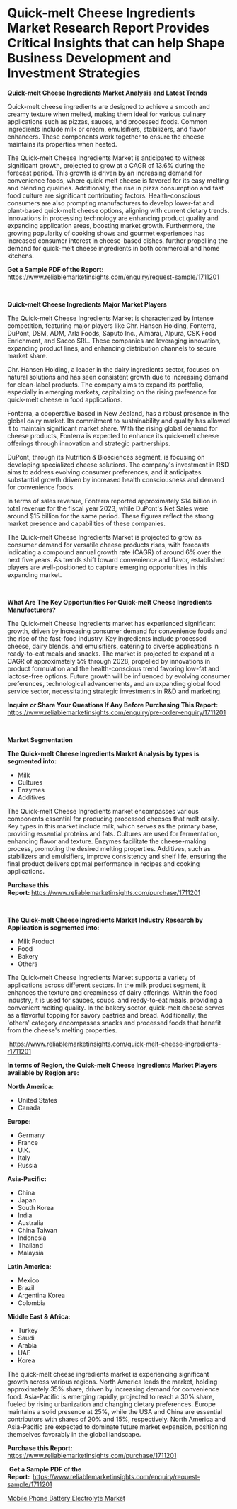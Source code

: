 <p><h1>Quick-melt Cheese Ingredients Market Research Report Provides Critical Insights that can help Shape Business Development and Investment Strategies</h1></p><p><strong>Quick-melt Cheese Ingredients Market Analysis and Latest Trends</strong></p>
<p><p>Quick-melt cheese ingredients are designed to achieve a smooth and creamy texture when melted, making them ideal for various culinary applications such as pizzas, sauces, and processed foods. Common ingredients include milk or cream, emulsifiers, stabilizers, and flavor enhancers. These components work together to ensure the cheese maintains its properties when heated.</p><p>The Quick-melt Cheese Ingredients Market is anticipated to witness significant growth, projected to grow at a CAGR of 13.6% during the forecast period. This growth is driven by an increasing demand for convenience foods, where quick-melt cheese is favored for its easy melting and blending qualities. Additionally, the rise in pizza consumption and fast food culture are significant contributing factors. Health-conscious consumers are also prompting manufacturers to develop lower-fat and plant-based quick-melt cheese options, aligning with current dietary trends. Innovations in processing technology are enhancing product quality and expanding application areas, boosting market growth. Furthermore, the growing popularity of cooking shows and gourmet experiences has increased consumer interest in cheese-based dishes, further propelling the demand for quick-melt cheese ingredients in both commercial and home kitchens.</p></p>
<p><strong>Get a Sample PDF of the Report:&nbsp;</strong> <a href="https://www.reliablemarketinsights.com/enquiry/request-sample/1711201?utm_campaign=2183&utm_medium=2&utm_source=Github&utm_content=ia&utm_term=27032025&utm_id=quick-melt-cheese-ingredients">https://www.reliablemarketinsights.com/enquiry/request-sample/1711201</a></p>
<p>&nbsp;</p>
<p><strong>Quick-melt Cheese Ingredients Major Market Players</strong></p>
<p><p>The Quick-melt Cheese Ingredients Market is characterized by intense competition, featuring major players like Chr. Hansen Holding, Fonterra, DuPont, DSM, ADM, Arla Foods, Saputo Inc., Almarai, Alpura, CSK Food Enrichment, and Sacco SRL. These companies are leveraging innovation, expanding product lines, and enhancing distribution channels to secure market share.</p><p>Chr. Hansen Holding, a leader in the dairy ingredients sector, focuses on natural solutions and has seen consistent growth due to increasing demand for clean-label products. The company aims to expand its portfolio, especially in emerging markets, capitalizing on the rising preference for quick-melt cheese in food applications.</p><p>Fonterra, a cooperative based in New Zealand, has a robust presence in the global dairy market. Its commitment to sustainability and quality has allowed it to maintain significant market share. With the rising global demand for cheese products, Fonterra is expected to enhance its quick-melt cheese offerings through innovation and strategic partnerships.</p><p>DuPont, through its Nutrition & Biosciences segment, is focusing on developing specialized cheese solutions. The company's investment in R&D aims to address evolving consumer preferences, and it anticipates substantial growth driven by increased health consciousness and demand for convenience foods.</p><p>In terms of sales revenue, Fonterra reported approximately $14 billion in total revenue for the fiscal year 2023, while DuPont's Net Sales were around $15 billion for the same period. These figures reflect the strong market presence and capabilities of these companies.</p><p>The Quick-melt Cheese Ingredients Market is projected to grow as consumer demand for versatile cheese products rises, with forecasts indicating a compound annual growth rate (CAGR) of around 6% over the next five years. As trends shift toward convenience and flavor, established players are well-positioned to capture emerging opportunities in this expanding market.</p></p>
<p>&nbsp;</p>
<p><strong>What Are The Key Opportunities For Quick-melt Cheese Ingredients Manufacturers?</strong></p>
<p><p>The Quick-melt Cheese Ingredients market has experienced significant growth, driven by increasing consumer demand for convenience foods and the rise of the fast-food industry. Key ingredients include processed cheese, dairy blends, and emulsifiers, catering to diverse applications in ready-to-eat meals and snacks. The market is projected to expand at a CAGR of approximately 5% through 2028, propelled by innovations in product formulation and the health-conscious trend favoring low-fat and lactose-free options. Future growth will be influenced by evolving consumer preferences, technological advancements, and an expanding global food service sector, necessitating strategic investments in R&D and marketing.</p></p>
<p><strong>Inquire or Share Your Questions If Any Before Purchasing This Report:</strong> <a href="https://www.reliablemarketinsights.com/enquiry/pre-order-enquiry/1711201?utm_campaign=2183&utm_medium=2&utm_source=Github&utm_content=ia&utm_term=27032025&utm_id=quick-melt-cheese-ingredients">https://www.reliablemarketinsights.com/enquiry/pre-order-enquiry/1711201</a></p>
<p>&nbsp;</p>
<p><strong>Market Segmentation</strong></p>
<p><strong>The Quick-melt Cheese Ingredients Market Analysis by types is segmented into:</strong></p>
<p><ul><li>Milk</li><li>Cultures</li><li>Enzymes</li><li>Additives</li></ul></p>
<p><p>The Quick-melt Cheese Ingredients market encompasses various components essential for producing processed cheeses that melt easily. Key types in this market include milk, which serves as the primary base, providing essential proteins and fats. Cultures are used for fermentation, enhancing flavor and texture. Enzymes facilitate the cheese-making process, promoting the desired melting properties. Additives, such as stabilizers and emulsifiers, improve consistency and shelf life, ensuring the final product delivers optimal performance in recipes and cooking applications.</p></p>
<p><strong>Purchase this Report:&nbsp;</strong><a href="https://www.reliablemarketinsights.com/purchase/1711201?utm_campaign=2183&utm_medium=2&utm_source=Github&utm_content=ia&utm_term=27032025&utm_id=quick-melt-cheese-ingredients">https://www.reliablemarketinsights.com/purchase/1711201</a></p>
<p>&nbsp;</p>
<p><strong>The Quick-melt Cheese Ingredients Market Industry Research by Application is segmented into:</strong></p>
<p><ul><li>Milk Product</li><li>Food</li><li>Bakery</li><li>Others</li></ul></p>
<p><p>The Quick-melt Cheese Ingredients Market supports a variety of applications across different sectors. In the milk product segment, it enhances the texture and creaminess of dairy offerings. Within the food industry, it is used for sauces, soups, and ready-to-eat meals, providing a convenient melting quality. In the bakery sector, quick-melt cheese serves as a flavorful topping for savory pastries and bread. Additionally, the 'others' category encompasses snacks and processed foods that benefit from the cheese's melting properties.</p></p>
<p><a href="https://www.reliablemarketinsights.com/quick-melt-cheese-ingredients-r1711201?utm_campaign=2183&utm_medium=2&utm_source=Github&utm_content=ia&utm_term=27032025&utm_id=quick-melt-cheese-ingredients">&nbsp;https://www.reliablemarketinsights.com/quick-melt-cheese-ingredients-r1711201</a></p>
<p><strong>In terms of Region, the Quick-melt Cheese Ingredients Market Players available by Region are:</strong></p>
<p>
    <p> <strong> North America: </strong>
        <ul>
            <li>United States</li>
            <li>Canada</li>
        </ul>
        </p> 
    <p> <strong> Europe: </strong>
        <ul>
            <li>Germany</li>
            <li>France</li>
            <li>U.K.</li>
            <li>Italy</li>
            <li>Russia</li>
        </ul>
        </p> 
    <p> <strong> Asia-Pacific: </strong>
        <ul>
            <li>China</li>
            <li>Japan</li>
            <li>South Korea</li>
            <li>India</li>
            <li>Australia</li>
            <li>China Taiwan</li>
            <li>Indonesia</li>
            <li>Thailand</li>
            <li>Malaysia</li>
        </ul>
        </p> 
    <p> <strong> Latin America: </strong>
        <ul>
            <li>Mexico</li>
            <li>Brazil</li>
            <li>Argentina Korea</li>
            <li>Colombia</li>
        </ul>
        </p> 
    <p> <strong> Middle East & Africa: </strong>
        <ul>
            <li>Turkey</li>
            <li>Saudi</li>
            <li>Arabia</li>
            <li>UAE</li>
            <li>Korea</li>
        </ul>
    </p>
    </p>
<p><p>The quick-melt cheese ingredients market is experiencing significant growth across various regions. North America leads the market, holding approximately 35% share, driven by increasing demand for convenience food. Asia-Pacific is emerging rapidly, projected to reach a 30% share, fueled by rising urbanization and changing dietary preferences. Europe maintains a solid presence at 25%, while the USA and China are essential contributors with shares of 20% and 15%, respectively. North America and Asia-Pacific are expected to dominate future market expansion, positioning themselves favorably in the global landscape.</p></p>
<p><strong>Purchase this Report: </strong><a href="https://www.reliablemarketinsights.com/purchase/1711201?utm_campaign=2183&utm_medium=2&utm_source=Github&utm_content=ia&utm_term=27032025&utm_id=quick-melt-cheese-ingredients">https://www.reliablemarketinsights.com/purchase/1711201</a></p>
<p>&nbsp;<strong>Get a Sample PDF of the Report:&nbsp;&nbsp;</strong><a href="https://www.reliablemarketinsights.com/enquiry/request-sample/1711201?utm_campaign=2183&utm_medium=2&utm_source=Github&utm_content=ia&utm_term=27032025&utm_id=quick-melt-cheese-ingredients">https://www.reliablemarketinsights.com/enquiry/request-sample/1711201</a></p>
<p><strong></strong></p>
<p><p><a href="https://github.com/clemmheisefy/Market-Research-Report-List-1/blob/main/mobile-phone-battery-electrolyte-market.md?utm_campaign=2183&utm_medium=2&utm_source=Github&utm_content=ia&utm_term=27032025&utm_id=quick-melt-cheese-ingredients">Mobile Phone Battery Electrolyte Market</a></p></p>